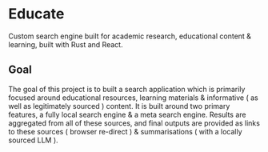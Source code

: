 # Educate
Custom search engine built for academic research, educational content & learning, built with Rust and React.

## Goal
The goal of this project is to built a search application which is primarily focused around educational resources, learning materials & informative ( as well as legitimately sourced ) content. It is built around two primary features, a fully local search engine & a meta search engine. Results are aggregated from all of these sources, and final outputs are provided as links to these sources ( browser re-direct ) & summarisations ( with a locally sourced LLM ). 
